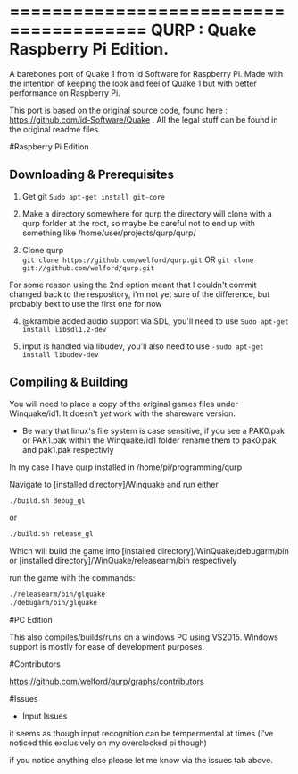 =======================================
QURP : Quake Raspberry Pi Edition.
=======================================

A barebones port of Quake 1 from id Software for Raspberry Pi. Made with the intention of keeping the look and feel of Quake 1 but with better performance on Raspberry Pi.   

This port is based on the original source code, found here : https://github.com/id-Software/Quake . All the legal stuff can be found in the original readme files.

#Raspberry Pi Edition

Downloading & Prerequisites
------------------------

1. Get git ``Sudo apt-get install git-core``

2. Make a directory somewhere for qurp
the directory will clone with a qurp forlder at the root, so maybe be careful not to end up with something like /home/user/projects/qurp/qurp/

3. Clone qurp	
``git clone https://github.com/welford/qurp.git``
OR
``git clone git://github.com/welford/qurp.git``

For some reason using the 2nd option meant that I couldn't commit changed back to the respository, 	i'm not yet sure of the difference, but probably bext to use the first one for now

4. @kramble added audio support via SDL, you'll need to use  ``Sudo apt-get install libsdl1.2-dev``

5. input is handled via libudev, you'll also need to use ``-sudo apt-get install libudev-dev``


Compiling & Building
------------------------

You will need to place a copy of the original games files under Winquake/id1. It doesn't *yet* work with the shareware version.

- Be wary that linux's file system is case sensitive, if you see a PAK0.pak or PAK1.pak within the Winquake/id1 folder rename them to pak0.pak and pak1.pak respectivly 

In my case I have qurp installed in /home/pi/programming/qurp

Navigate to [installed directory]/Winquake and run either
```bash
./build.sh debug_gl
```

or

```bash 
./build.sh release_gl 
```

Which will build the game into  [installed directory]/WinQuake/debugarm/bin or  [installed directory]/WinQuake/releasearm/bin respectively

run the game with the commands:
```bash
./releasearm/bin/glquake
./debugarm/bin/glquake
```

#PC Edition

This also compiles/builds/runs on a windows PC using VS2015. Windows support is mostly for ease of development purposes.   

#Contributors

https://github.com/welford/qurp/graphs/contributors

#Issues

- Input Issues

it seems as though input recognition can be tempermental at times (i've noticed this exclusively on my overclocked pi though)


if you notice anything else please let me know via the issues tab above.
